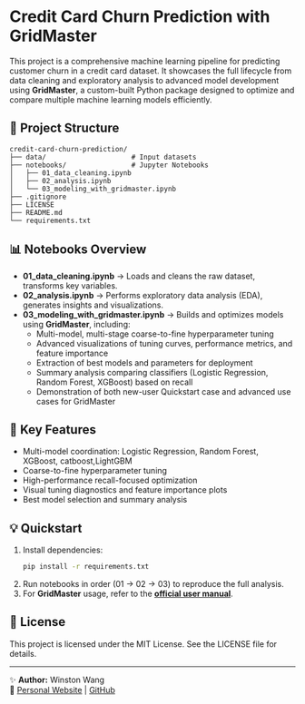 # Credit Card Churn Prediction with GridMaster

This project is a comprehensive machine learning pipeline for predicting customer churn in a credit card dataset. It showcases the full lifecycle from data cleaning and exploratory analysis to advanced model development using **GridMaster**, a custom-built Python package designed to optimize and compare multiple machine learning models efficiently.

## 📁 Project Structure
```
credit-card-churn-prediction/
├── data/                     # Input datasets
├── notebooks/                # Jupyter Notebooks
│   ├── 01_data_cleaning.ipynb
│   ├── 02_analysis.ipynb
│   └── 03_modeling_with_gridmaster.ipynb
├── .gitignore
├── LICENSE
├── README.md
└── requirements.txt
```

## 📊 Notebooks Overview
- **01_data_cleaning.ipynb** → Loads and cleans the raw dataset, transforms key variables.
- **02_analysis.ipynb** → Performs exploratory data analysis (EDA), generates insights and visualizations.
- **03_modeling_with_gridmaster.ipynb** → Builds and optimizes models using **GridMaster**, including:
  - Multi-model, multi-stage coarse-to-fine hyperparameter tuning
  - Advanced visualizations of tuning curves, performance metrics, and feature importance
  - Extraction of best models and parameters for deployment
  - Summary analysis comparing classifiers (Logistic Regression, Random Forest, XGBoost) based on recall
  - Demonstration of both new-user Quickstart case and advanced use cases for GridMaster


## 🚀 Key Features
- Multi-model coordination: Logistic Regression, Random Forest, XGBoost, catboost,LightGBM
- Coarse-to-fine hyperparameter tuning
- High-performance recall-focused optimization
- Visual tuning diagnostics and feature importance plots
- Best model selection and summary analysis

## 💡 Quickstart
1. Install dependencies:
    ```bash
    pip install -r requirements.txt
    ```
2. Run notebooks in order (01 → 02 → 03) to reproduce the full analysis.
3. For **GridMaster** usage, refer to the **[official user manual](https://gridmaster.readthedocs.io/en/main/)**.

## 📄 License
This project is licensed under the MIT License. See the LICENSE file for details.

---

✨ **Author:** Winston Wang  
🔗 [Personal Website](https://winston-wang.com) | [GitHub](https://github.com/wins-wang)
